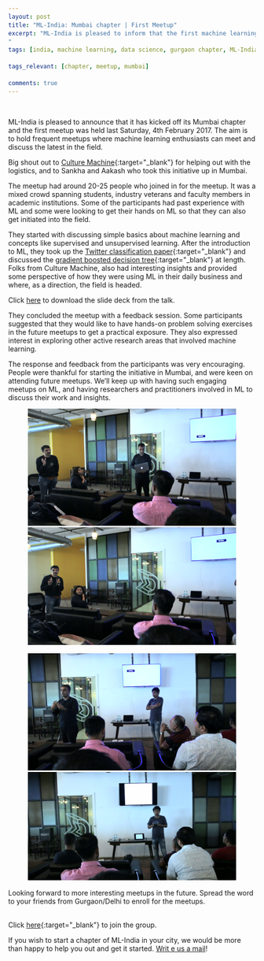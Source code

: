 ```yaml
---
layout: post
title: "ML-India: Mumbai chapter | First Meetup"
excerpt: "ML-India is pleased to inform that the first machine learning meetup in its Gurgaon chapter was held on 4th February 2017. The meetup involved an introduction to the machine learning, and discussion on the Twitter classification paper and gradient boosted decision tree.
"
tags: [india, machine learning, data science, gurgaon chapter, ML-India, meetup]

tags_relevant: [chapter, meetup, mumbai]

comments: true
---
```

<br>

ML-India is pleased to announce that it has kicked off its Mumbai chapter and the first meetup was held last Saturday, 4th February 2017. The aim is to hold frequent meetups where machine learning enthusiasts can meet and discuss the latest in the field.

Big shout out to [Culture Machine](https://culturemachines.com/){:target="_blank"} for helping out with the logistics, and to Sankha and Aakash who took this initiative up in Mumbai.

The meetup had around 20-25 people who joined in for the meetup. It was a mixed crowd spanning students, industry veterans and faculty members in academic institutions. Some of the participants had past experience with ML and some were looking to get their hands on ML so that they can also get initiated into the field. 

They started with discussing simple basics about machine learning and concepts like supervised and unsupervised learning. After the introduction to ML, they took up the [Twitter classification paper](http://www.aaai.org/ocs/index.php/ICWSM/ICWSM11/paper/view/2886/3262){:target="_blank"} and discussed the [gradient boosted decision tree](https://en.wikipedia.org/wiki/Gradient_boosting){:target="_blank"} at length. Folks from Culture Machine, also had interesting insights and provided some perspective of how they were using ML in their daily business and where, as a direction, the field is headed. 

Click [here](https://github.com/ML-India/ML-India-Mumbai-Chapter/blob/master/Presentations/Mumbai-First%20meetup-Introduction%20to%20ML.pdf) to download the slide deck from the talk.

They concluded the meetup with a feedback session. Some participants suggested that they would like to have hands-on problem solving exercises in the future meetups to get a practical exposure. They also expressed interest in exploring other active research areas that involved machine learning.

The response and feedback from the participants was very encouraging. People were thankful for starting the initiative in Mumbai, and were keen on attending future meetups. We’ll keep up with having such engaging meetups on ML, and having researchers and practitioners involved in ML to discuss their work and insights. 


<figure class="half">
    <a href="/images/Screen Shot 2017-02-13 at 6.51.31 pm[2].png"><img src="/images/Screen Shot 2017-02-13 at 6.51.31 pm[2].png"></a>
    <a href="/images/Screen Shot 2017-02-13 at 6.52.09 pm[2].png"><img src="/images/Screen Shot 2017-02-13 at 6.52.09 pm[2].png"></a>
    <figcaption></figcaption>
</figure>

<figure class="half">
    <a href="/images/Screen Shot 2017-02-13 at 6.53.11 pm[2].png"><img src="/images/Screen Shot 2017-02-13 at 6.53.11 pm[2].png"></a>
    <a href="/images/Screen Shot 2017-02-13 at 6.54.31 pm[2].png"><img src="/images/Screen Shot 2017-02-13 at 6.54.31 pm[2].png"></a>
    <figcaption></figcaption>
</figure>

Looking forward to more interesting meetups in the future. Spread the word to your friends from Gurgaon/Delhi to enroll for the meetups.

<br>Click [here](https://www.meetup.com/Machine-Learning-India-Mumbai/){:target="_blank"} to join the group.

If you wish to start a chapter of ML-India in your city, we would be more than happy to help you out and get it started. <a href="mailto:varun@aspiringminds.com" target="_top">Writ e us a mail</a>!
